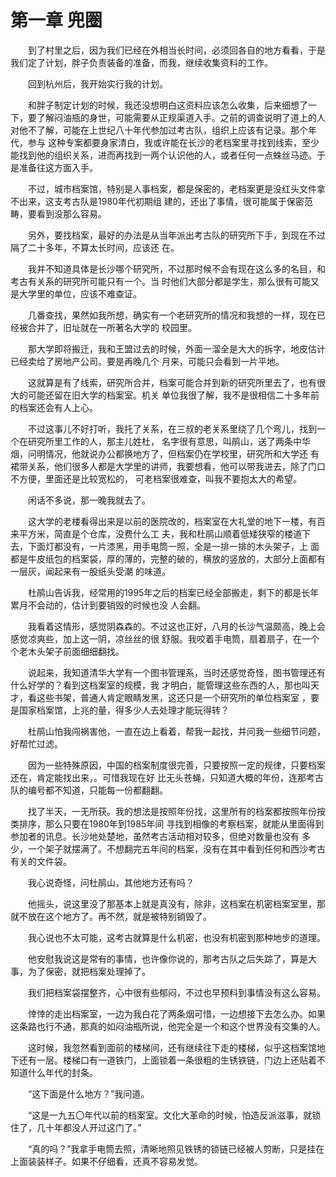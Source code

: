 # 第一章 兜圈


　　到了村里之后，因为我们已经在外相当长时间，必须回各自的地方看看，于是我们定了计划，胖子负责装备的准备，而我，继续收集资料的工作。

　　回到杭州后，我开始实行我的计划。

　　和胖子制定计划的时候，我还没想明白这资料应该怎么收集，后来细想了一下，要了解闷油瓶的身世，可能需要从正规渠道入手。之前的调查说明了道上的人对他不了解，可能在上世纪八十年代参加过考古队，组织上应该有记录。那个年代，参与 这种专案都要身家清白，我或许能在长沙的老档案里寻找到线索，至少能找到他的组织关系，进而再找到一两个认识他的人，或者任何一点蛛丝马迹。于是准备往这方面入手。

　　不过，城市档案馆，特别是人事档案，都是保密的，老档案更是没红头文件拿不出来，这支考古队是1980年代初期组 建的，还出了事情，很可能属于保密范畴，要看到没那么容易。

　　另外，要找档案，最好的办法是从当年派出考古队的研究所下手，到现在不过隔了二十多年，不算太长时间，应该还 在。

　　我并不知道具体是长沙哪个研究所，不过那时候不会有现在这么多的名目，和考古有关系的研究所可能只有一个。当 时他们大部分都是学生，那么很有可能又是大学里的单位，应该不难查证。   

　　几番查找，果然如我所想，确实有一个老研究所的情况和我想的一样，现在已经被合并了，旧址就在一所著名大学的 校园里。

　　那大学即将搬迁，我和王盟过去的时候，外面一溜全是大大的拆字，地皮估计已经卖给了房地产公司。要是再晚几个 月来，可能只会看到一片平地。

　　这就算是有了线索，研究所合并，档案可能合并到新的研究所里去了，也有很大的可能还留在旧大学的档案室。机关 单位我很了解，我不是很相信二十多年前的档案还会有人上心。

　　不过这事儿不好打听，我托了关系，在三叔的老关系里绕了几个弯儿，找到一个在研究所里工作的人，那主儿姓杜， 名字很有意思，叫鹃山，送了两条中华烟，问明情况，他就说办公都换地方了，但档案仍在学校里，研究所和大学还 有裙带关系，他们很多人都是大学里的讲师，我要想看，他可以带我进去，除了门口不方便，里面还是比较宽松的， 可老档案很难查，叫我不要抱太大的希望。

　　闲话不多说，那一晚我就去了。

　　这大学的老楼看得出来是以前的医院改的，档案室在大礼堂的地下一楼，有百来平方米，简直是个仓库，没费什么工 夫，我和杜鹃山顺着低矮狭窄的楼道下去，下面灯都没有，一片漆黑，用手电筒一照，全是一排一排的木头架子，上 面都是牛皮纸包的档案袋，厚的薄的，完整的破的，横放的竖放的，大部分上面都有一层灰，闻起来有一股纸头受潮 的味道。

　　杜鹃山告诉我，经常用的1995年之后的档案已经全部搬走，剩下的都是长年累月不会动的，估计到要销毁的时候也没 人会翻。 

　　我看着这情形，感觉阴森森的。不过这也正好，八月的长沙气温颇高，晚上会感觉凉爽些，加上这一阴，凉丝丝的很 舒服。我咬着手电筒，扇着扇子，在一个个老木头架子前面细细翻找。

　　说起来，我知道清华大学有一个图书管理系，当时还感觉奇怪，图书管理还有什么好学的？看到这档案室的规模，我 才明白，能管理这些东西的人，那也叫天才，看这些书架，普通人肯定眼睛发黑，这还只是一个研究所的单位档案室 ，要是国家档案馆，上兆的量，得多少人去处理才能玩得转？

　　杜鹃山怕我闯祸害他，一直在边上看着，帮我一起找，并问我一些细节问题，好帮忙过滤。

　　因为一些特殊原因，中国的档案制度很完善，只要按照一定的规律，只要档案还在，肯定能找出来，。可惜我现在好 比无头苍蝇，只知道大概的年份，连那考古队的编号都不知道，只能每一份都翻翻。 

　　找了半天，一无所获。我的想法是按照年份找，这里所有的档案都按照年份按类排序，那么只要在1980年到1985年间 寻找到相像的考察档案，就能从里面得到参加者的讯息。长沙地处楚地，虽然考古活动相对较多，但绝对数量也没有 多少，一个架子就摆满了。不想翻完五年间的档案，没有在其中看到任何和西沙考古有关的文件袋。

　　我心说奇怪，问杜鹃山，其他地方还有吗？

　　他摇头，说这里没了那基本上就是真没有，除非，这档案在机密档案室里，那就不放在这个地方了。再不然，就是被特别销毁了。

　　我心说也不太可能，这考古就算是什么机密，也没有机密到那种地步的道理。

　　他安慰我说这是常有的事情，也许像你说的，那考古队之后失踪了，算是大事，为了保密，就把档案处理掉了。 

　　我们把档案袋摆整齐，心中很有些郁闷，不过也早预料到事情没有这么容易。

　　悻悻的走出档案室，一边为我白花了两条烟可惜，一边想接下去怎么办。如果这条路也行不通，那真的如闷油瓶所说，他完全是一个和这个世界没有交集的人。

　　这时候，我忽然看到面前的楼梯间，还有继续往下走的楼梯，似乎这档案馆地下还有一层。楼梯口有一道铁门，上面锁着一条很粗的生锈铁链，门边上还贴着不知道什么年代的封条。

　　“这下面是什么地方？”我问道。

　　“这是一九五〇年代以前的档案室。文化大革命的时候，怕造反派滋事，就锁住了，几十年都没人开过这门了。”

　　“真的吗？”我拿手电筒去照，清晰地照见铁锈的锁链已经被人剪断，只是挂在上面装装样子。如果不仔细看，还真不容易发觉。

